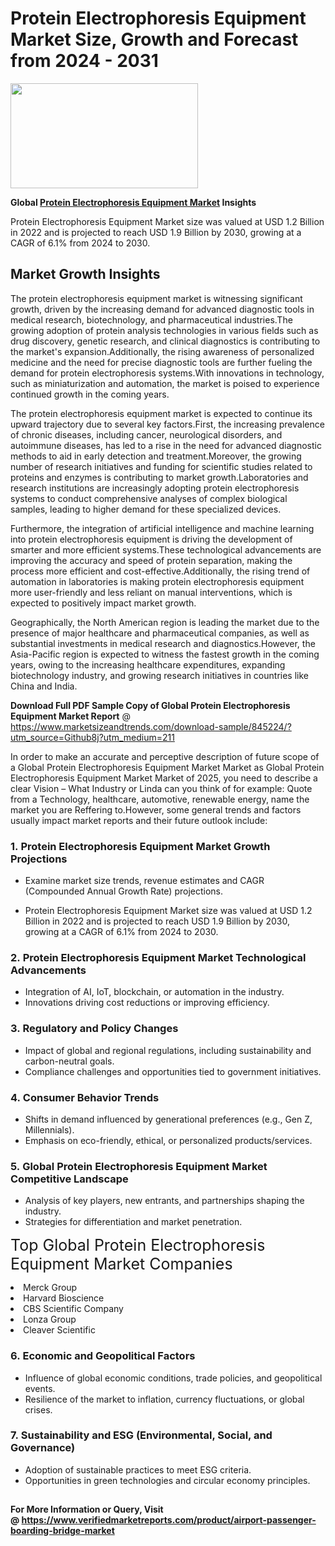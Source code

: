 <H1>Protein Electrophoresis Equipment Market Size, Growth and Forecast from 2024 - 2031</H1><img class="aligncenter size-medium wp-image-584254" src="https://thirdeyenews.in/wp-content/uploads/2024/09/Global-Market-Research-300x168.jpeg" alt="" width="300" height="168" /><p><strong>Global&nbsp;<a href="https://www.marketsizeandtrends.com/download-sample/845224/?utm_source=Github8j?utm_medium=211">Protein Electrophoresis Equipment Market</a> Insights</strong></p><p>Protein Electrophoresis Equipment Market size was valued at USD 1.2 Billion in 2022 and is projected to reach USD 1.9 Billion by 2030, growing at a CAGR of 6.1% from 2024 to 2030.</p><p><h2>Market Growth Insights</h2> <p>The protein electrophoresis equipment market is witnessing significant growth, driven by the increasing demand for advanced diagnostic tools in medical research, biotechnology, and pharmaceutical industries.The growing adoption of protein analysis technologies in various fields such as drug discovery, genetic research, and clinical diagnostics is contributing to the market's expansion.Additionally, the rising awareness of personalized medicine and the need for precise diagnostic tools are further fueling the demand for protein electrophoresis systems.With innovations in technology, such as miniaturization and automation, the market is poised to experience continued growth in the coming years.</p> <p>The protein electrophoresis equipment market is expected to continue its upward trajectory due to several key factors.First, the increasing prevalence of chronic diseases, including cancer, neurological disorders, and autoimmune diseases, has led to a rise in the need for advanced diagnostic methods to aid in early detection and treatment.Moreover, the growing number of research initiatives and funding for scientific studies related to proteins and enzymes is contributing to market growth.Laboratories and research institutions are increasingly adopting protein electrophoresis systems to conduct comprehensive analyses of complex biological samples, leading to higher demand for these specialized devices.</p> <p>Furthermore, the integration of artificial intelligence and machine learning into protein electrophoresis equipment is driving the development of smarter and more efficient systems.These technological advancements are improving the accuracy and speed of protein separation, making the process more efficient and cost-effective.Additionally, the rising trend of automation in laboratories is making protein electrophoresis equipment more user-friendly and less reliant on manual interventions, which is expected to positively impact market growth.</p> <p>Geographically, the North American region is leading the market due to the presence of major healthcare and pharmaceutical companies, as well as substantial investments in medical research and diagnostics.However, the Asia-Pacific region is expected to witness the fastest growth in the coming years, owing to the increasing healthcare expenditures, expanding biotechnology industry, and growing research initiatives in countries like China and India.</p> <p><span class=""><strong>Download Full PDF Sample Copy of Global Protein Electrophoresis Equipment Market Report</strong> @ <a href="https://www.marketsizeandtrends.com/download-sample/845224/?utm_source=Github8j?utm_medium=211" target="_blank">https://www.marketsizeandtrends.com/download-sample/845224/?utm_source=Github8j?utm_medium=211</a></span></p><p>In order to make an accurate and perceptive description of future scope of a Global&nbsp;Protein Electrophoresis Equipment Market Market as Global&nbsp;Protein Electrophoresis Equipment Market Market of 2025, you need to describe a clear Vision &ndash; What Industry or Linda can you think of for example: Quote from a Technology, healthcare, automotive, renewable energy, name the market you are Reffering to.However, some general trends and factors usually impact market reports and their future outlook include:</p><h3>1.&nbsp;<strong>Protein Electrophoresis Equipment Market Growth Projections</strong></h3><ul><li>Examine market size trends, revenue estimates and CAGR (Compounded Annual Growth Rate) projections.</li><li><p>Protein Electrophoresis Equipment Market size was valued at USD 1.2 Billion in 2022 and is projected to reach USD 1.9 Billion by 2030, growing at a CAGR of 6.1% from 2024 to 2030.</p></li></ul><h3>2.&nbsp;<strong>Protein Electrophoresis Equipment Market Technological Advancements</strong></h3><ul><li>Integration of AI, IoT, blockchain, or automation in the industry.</li><li>Innovations driving cost reductions or improving efficiency.</li></ul><h3>3.&nbsp;<strong>Regulatory and Policy Changes</strong></h3><ul><li>Impact of global and regional regulations, including sustainability and carbon-neutral goals.</li><li>Compliance challenges and opportunities tied to government initiatives.</li></ul><h3>4.&nbsp;<strong>Consumer Behavior Trends</strong></h3><ul><li>Shifts in demand influenced by generational preferences (e.g., Gen Z, Millennials).</li><li>Emphasis on eco-friendly, ethical, or personalized products/services.</li></ul><h3>5.&nbsp;<strong>Global Protein Electrophoresis Equipment Market Competitive Landscape</strong></h3><ul><li>Analysis of key players, new entrants, and partnerships shaping the industry.</li><li>Strategies for differentiation and market penetration.</li></ul><p data-pm-slice="1 1 []"><span style="color: inherit; font-family: inherit; font-size: 25px;">Top Global Protein Electrophoresis Equipment Market Companies</span></p><div class="" data-test-id=""><p><li>Merck Group</li><li> Harvard Bioscience</li><li> CBS Scientific Company</li><li> Lonza Group</li><li> Cleaver Scientific</li></p></div><h3>6.&nbsp;<strong>Economic and Geopolitical Factors</strong></h3><ul><li>Influence of global economic conditions, trade policies, and geopolitical events.</li><li>Resilience of the market to inflation, currency fluctuations, or global crises.</li></ul><h3>7.&nbsp;<strong>Sustainability and ESG (Environmental, Social, and Governance)</strong></h3><ul><li>Adoption of sustainable practices to meet ESG criteria.</li><li>Opportunities in green technologies and circular economy principles.</li></ul><h2><strong style="font-size: 14px;">For More Information or Query, Visit @&nbsp;</strong><a style="background-color: #ffffff; font-size: 14px;" href="https://www.marketsizeandtrends.com/report/protein-electrophoresis-equipment-market/" target="_blank">https://www.verifiedmarketreports.com/product/airport-passenger-boarding-bridge-market</a></h2>